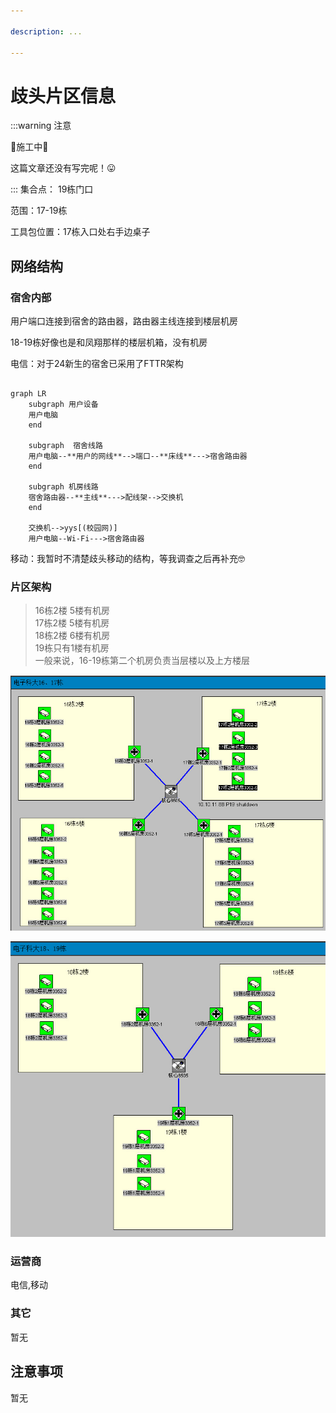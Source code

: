 ```yaml
---

description: ...

---
```


# 歧头片区信息

:::warning 注意

🚧施工中🚧

这篇文章还没有写完呢！😛

:::
集合点： 19栋门口

范围：17-19栋

工具包位置：17栋入口处右手边桌子
## 网络结构
### 宿舍内部
用户端口连接到宿舍的路由器，路由器主线连接到楼层机房

18-19栋好像也是和凤翔那样的楼层机箱，没有机房

电信：对于24新生的宿舍已采用了FTTR架构

```mermaid 宿舍网络结构

graph LR
    subgraph 用户设备
    用户电脑
    end
    
    subgraph  宿舍线路 
    用户电脑--**用户的网线**-->端口--**床线**--->宿舍路由器
    end
    
    subgraph 机房线路
    宿舍路由器--**主线**--->配线架-->交换机
    end
    
    交换机-->yys[(校园网)]
    用户电脑--Wi-Fi--->宿舍路由器

```

移动：我暂时不清楚歧头移动的结构，等我调查之后再补充🤓

### 片区架构
> 16栋2楼 5楼有机房\
> 17栋2楼 5楼有机房\
> 18栋2楼 6楼有机房\
> 19栋只有1楼有机房\
> 一般来说，16-19栋第二个机房负责当层楼以及上方楼层

![图片](/img/wiki/网络结构/电科大16-17栋.PNG)

![图片](/img/wiki/网络结构/电科大18-19栋.PNG)
### 运营商
电信,移动
### 其它
暂无
## 注意事项
暂无

